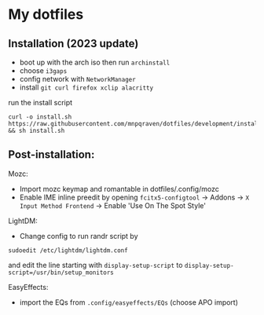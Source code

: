 # My dotfiles

## Installation (2023 update)
- boot up with the arch iso then run `archinstall`
- choose `i3gaps`
- config network with `NetworkManager`
- install `git curl firefox xclip alacritty`

run the install script
```
curl -o install.sh https://raw.githubusercontent.com/mnpqraven/dotfiles/development/install.sh && sh install.sh
```

## Post-installation:

Mozc:
- Import mozc keymap and romantable in dotfiles/.config/mozc
- Enable IME inline preedit by opening `fcitx5-configtool` -> Addons -> `X
  Input Method Frontend` -> Enable 'Use On The Spot Style'

LightDM:
- Change config to run randr script by
```
sudoedit /etc/lightdm/lightdm.conf
```
and edit the line starting with `display-setup-script` to
`display-setup-script=/usr/bin/setup_monitors`

EasyEffects:
- import the EQs from `.config/easyeffects/EQs` (choose APO import)
